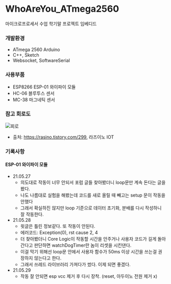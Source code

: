 # WhoAreYou_ATmega2560
마이크로프로세서 수업 학기말 프로젝트 임베디드

### 개발환경
* ATmega 2560 Arduino
* C++, Sketch
* Websocket, SoftwareSerial

### 사용부품
* ESP8266 ESP-01 와이파이 모듈
* HC-06 블루투스 센서
* MC-38 마그네틱 센서

### 참고 회로도
![회로](https://user-images.githubusercontent.com/59993347/119628243-e2aee400-be47-11eb-9224-3b6e06e33225.png)
* 출처: https://rasino.tistory.com/299, 라즈이노 IOT

### 기록사항
#### ESP-01 와이파이 모듈
- 21.05.27
    * 의도대로 작동이 너무 안되서 포럼 글들 찾아봤더니 loop문만 계속 돈다는 글을 봤다.
    * 나도 나름대로 실험을 해봤는데 코드를 새로 올릴 때 빼고는 setup 문이 작동을 안했다
    * 그래서 확실하진 않지만 loop 기준으로 데이터 초기화, 분배를 다시 작성하니 잘 작동한다.
- 21.05.28
    * 윗글은 틀린 정보같다. 또 작동이 안된다.
    * 에러코드: Exception(0), rst cause 2, 4
    * 더 찾아봤더니 Core Logic이 작동할 시간을 안주거나 사용자 코드가 길게 돌아간다고 판단하면 watchDogTimer란 놈이 리셋을 시킨댄다.
    * 이걸 막기 위해선 loop문 안에서 사용자 함수가 50ms 이상 시간을 쓰는걸 권장하지 않는다고 한다.
    * 그래서 쓰레드 라이브러리 가져다가 썼다. 이제 되면 좋겠다.
- 21.05.29
    * 작동 잘 안되면 esp vcc 제거 후 다시 장착. (reset, 아두이노 전원 제거 x)